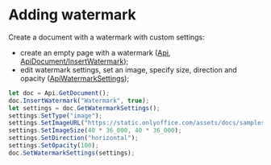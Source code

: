 # Adding watermark

Create a document with a watermark with custom settings:

- create an empty page with a watermark ([Api](../../usage-api/text-document-api/Api/), [ApiDocument/InsertWatermark](../../usage-api/text-document-api/ApiDocument/Methods/InsertWatermark.md));
- edit watermark settings, set an image, specify size, direction and opacity ([ApiWatermarkSettings](../../usage-api/text-document-api/ApiWatermarkSettings/ApiWatermarkSettings.md));

``` ts editor-docx zoom=60
let doc = Api.GetDocument();
doc.InsertWatermark("Watermark", true);
let settings = doc.GetWatermarkSettings();
settings.SetType("image");
settings.SetImageURL("https://static.onlyoffice.com/assets/docs/samples/img/onlyoffice_logo.png");
settings.SetImageSize(40 * 36_000, 40 * 36_000);
settings.SetDirection("horizontal");
settings.SetOpacity(100);
doc.SetWatermarkSettings(settings);
```
